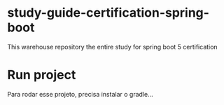 # study-guide-certification-spring-boot
This warehouse repository the entire study for spring boot 5 certification

# Run project
Para rodar esse projeto, precisa instalar o gradle...
